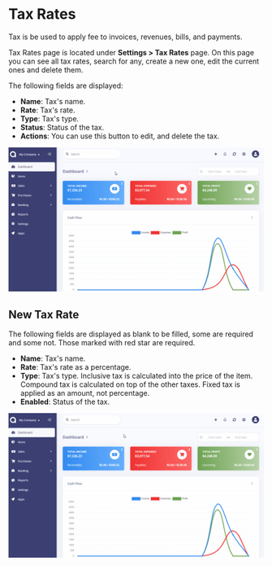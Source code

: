 Tax Rates
=========

Tax is be used to apply fee to invoices, revenues, bills, and payments.

Tax Rates page is located under **Settings > Tax Rates** page. On this page you can see all tax rates, search for any, create a new one, edit the current ones and delete them.

The following fields are displayed:

- **Name**: Tax's name.
- **Rate**: Tax's rate.
- **Type**: Tax's type.
- **Status**: Status of the tax.
- **Actions**: You can use this button to edit, and delete the tax.

![taxes list](_images/tax-rates.gif)

## New Tax Rate

The following fields are displayed as blank to be filled, some are required and some not. Those marked with red star are required.

- **Name**: Tax's name.
- **Rate**: Tax's rate as a percentage.
- **Type**: Tax's type. Inclusive tax is calculated into the price of the item. Compound tax is calculated on top of the other taxes. Fixed tax is applied as an amount, not percentage.
- **Enabled**: Status of the tax.

![taxes form](_images/tax-rates-add-new.gif)

